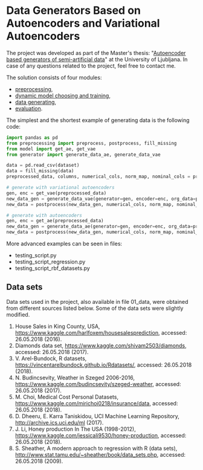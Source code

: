# Data Generators Based on Autoencoders and Variational Autoencoders

The project was developed as part of the Master's thesis: "[Autoencoder based generators of semi-artificial data](http://eprints.fri.uni-lj.si/4141/)" at the University of Ljubljana. In case of any questions related to the project, feel free to contact me.

The solution consists of four modules:
- [preprocessing](preprocessing.py),
- [dynamic model choosing and training](model.py),
- [data generating](generator.py),
- [evaluation](evaluation.py).

The simplest and the shortest example of generating data is the following code:
```python
import pandas as pd
from preprocessing import preprocess, postprocess, fill_missing
from model import get_ae, get_vae
from generator import generate_data_ae, generate_data_vae

data = pd.read_csv(dataset)
data = fill_missing(data)
preprocessed_data, columns, numerical_cols, norm_map, nominal_cols = preprocess(data)

# generate with variational autoencoders
gen, enc = get_vae(preprocessed_data)
new_data_gen = generate_data_vae(generator=gen, encoder=enc, org_data=preprocessed_data, n=1000)
new_data = postprocess(new_data_gen, numerical_cols, norm_map, nominal_cols)

# generate with autoencoders
gen, enc = get_ae(preprocessed_data)
new_data_gen = generate_data_ae(generator=gen, encoder=enc, org_data=preprocessed_data, n=1000)
new_data = postprocess(new_data_gen, numerical_cols, norm_map, nominal_cols)
```

More advanced examples can be seen in files:
- testing_script.py
- testing_script_regression.py
- testing_script_rbf_datasets.py

## Data sets
Data sets used in the project, also available in file 01_data, were obtained from different sources listed below. Some of the data sets were slightly modified.

1. House Sales in King County, USA, https://www.kaggle.com/harlfoxem/housesalesprediction, accessed: 26.05.2018 (2016).
1. Diamonds data set, https://www.kaggle.com/shivam2503/diamonds, accessed: 26.05.2018 (2017).
1. V. Arel-Bundock, R datasets, https://vincentarelbundock.github.io/Rdatasets/, accessed: 26.05.2018 (2018).
2. N. Budincsevity, Weather in Szeged 2006-2016, https://www.kaggle.com/budincsevity/szeged-weather, accessed: 26.05.2018 (2017).
3. M. Choi, Medical Cost Personal Datasets, https://www.kaggle.com/mirichoi0218/insurance/data, accessed: 26.05.2018 (2018).
4. D. Dheeru, E. Karra Taniskidou, UCI Machine Learning Repository, http://archive.ics.uci.edu/ml (2017).
5. J. Li, Honey production In The USA (1998-2012), https://www.kaggle.com/jessicali9530/honey-production, accessed: 26.05.2018 (2018).
6. S. Sheather, A modern approach to regression with R (data sets), http://www.stat.tamu.edu/~sheather/book/data_sets.php, accessed: 26.05.2018 (2009).
